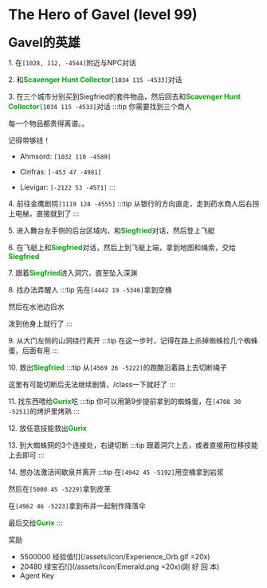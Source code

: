 # The Hero of Gavel (level 99)
<span style="font-size: 25px;">**Gavel的英雄**</span>

<span class="stage-index">1.</span> 在`[1028, 112, -4544]`附近与NPC对话

<span class="stage-index">2.</span> 和<font color=00AA00>**Scavenger Hunt Collector**</font>`[1034 115 -4533]`对话

<span class="stage-index">3.</span> 在三个城市分别买到Siegfried的套件物品，然后回去和<font color=00AA00>**Scavenger Hunt Collector**</font>`[1034 115 -4533]`对话
:::tip
你需要找到三个商人

每一个物品都贵得离谱。。

记得带够钱！

+ Ahmsord: `[1032 110 -4589]`

+ Cinfras: `[-453 47 -4981]`

+ Lievigar: `[-2122 53 -4571]`
:::

<span class="stage-index">4.</span> 前往金鹰剧院`[1119 124 -4555]`
:::tip
从银行的方向直走，走到药水商人后右拐上电梯，直接就到了
:::

<span class="stage-index">5.</span> 进入舞台左手侧的后台区域内，和<font color=00AA00>**Siegfried**</font>对话，然后登上飞艇

<span class="stage-index">6.</span> 在飞艇上和<font color=00AA00>**Siegfried**</font>对话，然后上到飞艇上端，拿到地图和绳索，交给<font color=00AA00>**Siegfried**</font>

<span class="stage-index">7.</span> 跟着<font color=00AA00>**Siegfried**</font>进入洞穴，直至坠入深渊

<span class="stage-index">8.</span> 找办法弄醒人
:::tip
先在`[4442 19 -5346]`拿到空桶

然后在水池边舀水

泼到他身上就行了
:::

<span class="stage-index">9.</span> 从大门左侧的山洞绕行离开
:::tip
在这一步时，记得在路上杀掉蜘蛛捡几个蜘蛛蛋，后面有用
:::

<span class="stage-index">10.</span> 救出<font color=00AA00>**Siegfried**</font>
:::tip
从`[4569 26 -5222]`的跑酷沿着路上去切断绳子

这里有可能切断后无法继续剧情，/class一下就好了
:::

<span class="stage-index">11.</span> 找东西喂给<font color=00AA00>**Gurix**</font>吃
:::tip
你可以用第9步提前拿到的蜘蛛蛋，在`[4708 30 -5251]`的烤炉里烤熟
:::

<span class="stage-index">12.</span> 放任意技能救出<font color=00AA00>**Gurix**</font>

<span class="stage-index">13.</span> 到大蜘蛛网的3个连接处，右键切断
:::tip
跟着洞穴上去，或者直接用位移技能上去即可
:::

<span class="stage-index">14.</span> 想办法激活间歇泉并离开
:::tip
在`[4942 45 -5192]`用空桶拿到岩浆

然后在`[5000 45 -5229]`拿到皮革

在`[4962 46 -5223]`拿到布并一起制作降落伞

最后交给<font color=00AA00>**Gurix**</font>
:::

奖励
+ 5500000 经验值![](/assets/icon/Experience_Orb.gif =20x)
+ 20480 绿宝石![](/assets/icon/Emerald.png =20x)(刚 好 回 本)
+ Agent Key